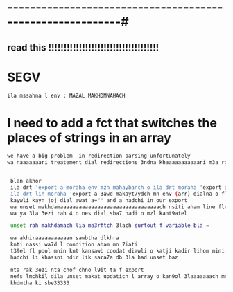 

# ----------------------------------------------------------#





## read this !!!!!!!!!!!!!!!!!!!!!!!!!!!!!!!!!!!!

# SEGV
    ila mssahna l env : MAZAL MAKHDMNAHACH


# I need to add a fct that switches the places of strings in an array

```bash
we have a big problem  in redirection parsing unfortunately 
wa naaaaaaari treatement dial redirections 3ndna khaaaaaaaaaaari m3a ro7o waaaaaaaaa3 


 blan akhor
 ila drt 'export a moraha env mzn mahaybanch o ila drt moraha 'export a=' haywli yban f env dakchi li bghina walaaaaaaaaaaaaaaaakin
 ila drt lih moraha 'export a 3awd makayt7ydch mn env (arr) dialna o fl bach kayt7yd o kaydouble 3ndna l "a" mn lfo9 f export 
 kaywli kayn joj dial awat a="" and a hadchi in our export
 wa unset makhdamaaaaaaaaaaaaaaaaaaaaaaaaaaaaaaaach nsiti aham line flekher dial fct ank t updati the new list li sawbti li na9sa dak l var li updatiti
 wa ya 3la 3ezi rah 4 o nes dial sba7 hadi o mzl kant9atel 

 unset rah makhdamach lia ma3rftch 3lach surtout f variable bla =

 wa akhiraaaaaaaaaaan sawbtha dlkhra
 knti nassi wa7d l condition aham mn 7iati
 t39el fl pool mnin knt kansawb coodat diawli o katji kadir lihom mini update o katsma rah sawbti aham 7aja
 hadchi li khassni ndir lik sara7a db 3la had unset baz

 nta rak 3ezi nta chof chno l9it ta f export
 nefs lmchkil dila unset makat updatich l array o kan9ol 3laaaaaaach mnin kan unseti l path o kanrj3o l value diali makykhdmoch les commands
 khdmtha ki sbe33333
```